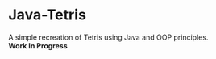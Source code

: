 # Java-Tetris
A simple recreation of Tetris using Java and OOP principles.<br>**Work In Progress**

